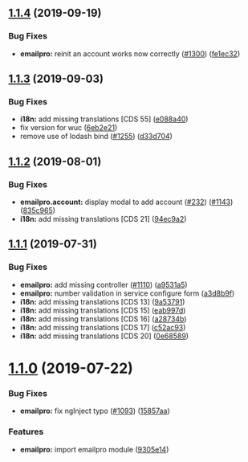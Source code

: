 ## [1.1.4](https://github.com/ovh-ux/manager/compare/@ovh-ux/manager-emailpro@1.1.3...@ovh-ux/manager-emailpro@1.1.4) (2019-09-19)


### Bug Fixes

* **emailpro:** reinit an account works now correctly ([#1300](https://github.com/ovh-ux/manager/issues/1300)) ([fe1ec32](https://github.com/ovh-ux/manager/commit/fe1ec32))



## [1.1.3](https://github.com/ovh-ux/manager/compare/@ovh-ux/manager-emailpro@1.1.2...@ovh-ux/manager-emailpro@1.1.3) (2019-09-03)


### Bug Fixes

* **i18n:** add missing translations [CDS 55] ([e088a40](https://github.com/ovh-ux/manager/commit/e088a40))
* fix version for wuc ([6eb2e21](https://github.com/ovh-ux/manager/commit/6eb2e21))
* remove use of lodash bind ([#1255](https://github.com/ovh-ux/manager/issues/1255)) ([d33d704](https://github.com/ovh-ux/manager/commit/d33d704))



## [1.1.2](https://github.com/ovh-ux/manager/compare/@ovh-ux/manager-emailpro@1.1.1...@ovh-ux/manager-emailpro@1.1.2) (2019-08-01)


### Bug Fixes

* **emailpro.account:** display modal to add account ([#232](https://github.com/ovh-ux/manager/issues/232)) ([#1143](https://github.com/ovh-ux/manager/issues/1143)) ([835c965](https://github.com/ovh-ux/manager/commit/835c965))
* **i18n:** add missing translations [CDS 21] ([94ec9a2](https://github.com/ovh-ux/manager/commit/94ec9a2))



## [1.1.1](https://github.com/ovh-ux/manager/compare/@ovh-ux/manager-emailpro@1.1.0...@ovh-ux/manager-emailpro@1.1.1) (2019-07-31)


### Bug Fixes

* **emailpro:** add missing controller ([#1110](https://github.com/ovh-ux/manager/issues/1110)) ([a9531a5](https://github.com/ovh-ux/manager/commit/a9531a5))
* **emailpro:** number validation in service configure form ([a3d8b9f](https://github.com/ovh-ux/manager/commit/a3d8b9f))
* **i18n:** add missing translations [CDS 13] ([9a53791](https://github.com/ovh-ux/manager/commit/9a53791))
* **i18n:** add missing translations [CDS 15] ([eab997d](https://github.com/ovh-ux/manager/commit/eab997d))
* **i18n:** add missing translations [CDS 16] ([a28734b](https://github.com/ovh-ux/manager/commit/a28734b))
* **i18n:** add missing translations [CDS 17] ([c52ac93](https://github.com/ovh-ux/manager/commit/c52ac93))
* **i18n:** add missing translations [CDS 20] ([0e68589](https://github.com/ovh-ux/manager/commit/0e68589))



# [1.1.0](https://github.com/ovh-ux/manager/compare/@ovh-ux/manager-emailpro@1.0.0...@ovh-ux/manager-emailpro@1.1.0) (2019-07-22)


### Bug Fixes

* **emailpro:** fix ngInject typo ([#1093](https://github.com/ovh-ux/manager/issues/1093)) ([15857aa](https://github.com/ovh-ux/manager/commit/15857aa))


### Features

* **emailpro:** import emailpro module ([9305e14](https://github.com/ovh-ux/manager/commit/9305e14))



